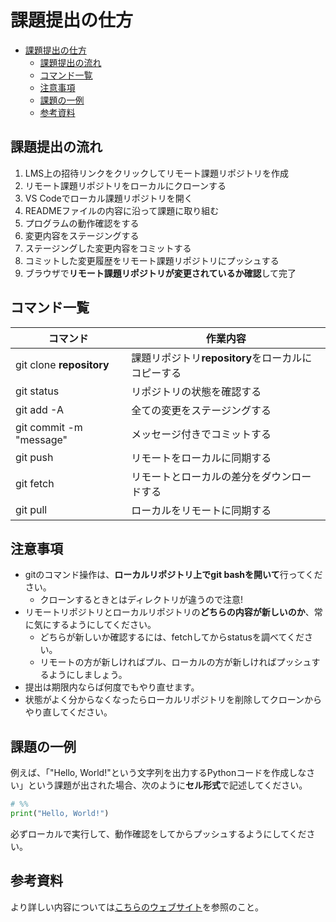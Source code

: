 # 課題提出の仕方

- [課題提出の仕方](#課題提出の仕方)
  - [課題提出の流れ](#課題提出の流れ)
  - [コマンド一覧](#コマンド一覧)
  - [注意事項](#注意事項)
  - [課題の一例](#課題の一例)
  - [参考資料](#参考資料)

## 課題提出の流れ

1. LMS上の招待リンクをクリックしてリモート課題リポジトリを作成
2. リモート課題リポジトリをローカルにクローンする
3. VS Codeでローカル課題リポジトリを開く
4. READMEファイルの内容に沿って課題に取り組む
5. プログラムの動作確認をする
6. 変更内容をステージングする
7. ステージングした変更内容をコミットする
8. コミットした変更履歴をリモート課題リポジトリにプッシュする
9. ブラウザで**リモート課題リポジトリが変更されているか確認**して完了

## コマンド一覧

|コマンド|作業内容|
|--|--|
|git clone **repository**|課題リポジトリ**repository**をローカルにコピーする|
|git status|リポジトリの状態を確認する|
|git add -A|全ての変更をステージングする|
|git commit -m "message"|メッセージ付きでコミットする|
|git push|リモートをローカルに同期する|
|git fetch|リモートとローカルの差分をダウンロードする|
|git pull|ローカルをリモートに同期する|

## 注意事項

- gitのコマンド操作は、**ローカルリポジトリ上でgit bashを開いて**行ってください。
  - クローンするときとはディレクトリが違うので注意!
- リモートリポジトリとローカルリポジトリの**どちらの内容が新しいのか**、常に気にするようにしてください。
  - どちらが新しいか確認するには、fetchしてからstatusを調べてください。
  - リモートの方が新しければプル、ローカルの方が新しければプッシュするようにしましょう。
- 提出は期限内ならば何度でもやり直せます。
- 状態がよく分からなくなったらローカルリポジトリを削除してクローンからやり直してください。

## 課題の一例

例えば、「"Hello, World!"という文字列を出力するPythonコードを作成しなさい」という課題が出された場合、次のように**セル形式**で記述してください。

```python
# %%
print("Hello, World!")
```

必ずローカルで実行して、動作確認をしてからプッシュするようにしてください。

## 参考資料

より詳しい内容については[こちらのウェブサイト](https://kut-econ.github.io/programming2024/programming-3.html)を参照のこと。
